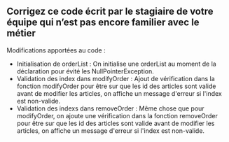 ## Corrigez ce code écrit par le stagiaire de votre équipe qui n’est pas encore familier avec le métier

Modifications apportées au code :

- Initialisation de orderList : On initialise une orderList au moment de la déclaration pour évité les NullPointerException.
- Validation des index dans modifyOrder : Ajout de vérification dans la fonction modifyOrder pour être sur que les id des articles sont valide avant de modifier les articles, on affiche un message d'erreur si l'index est non-valide.
- Validation des indexs dans removeOrder : Même chose que pour modifyOrder, on ajoute une vérification dans la fonction removeOrder pour être sur que les id des articles sont valide avant de modifier les articles, on affiche un message d'erreur si l'index est non-valide.
